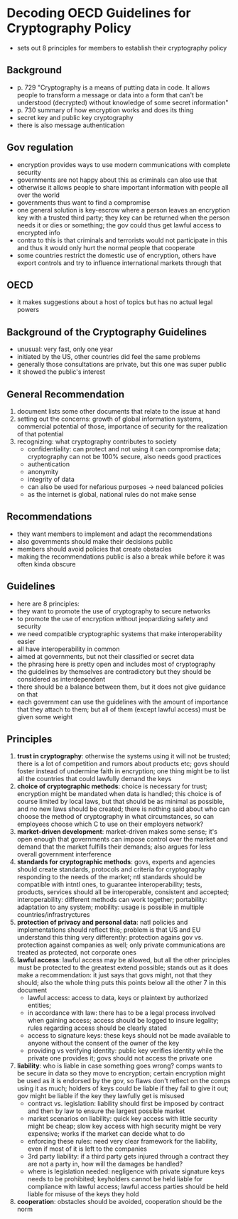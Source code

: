 # Decoding OECD Guidelines for Cryptography Policy

- sets out 8 principles for members to establish their cryptography policy

## Background

- p. 729 "Cryptography is a means of putting data in code. It allows people to transform
  a message or data into a form that can't be understood (decrypted) without
  knowledge of some secret information"
- p. 730 summary of how encryption works and does its thing
- secret key and public key cryptography 
- there is also message authentication

## Gov regulation

- encryption provides ways to use modern communications with complete security
- governments are not happy about this as criminals can also use that
- otherwise it allows people to share important information with people all
  over the world
- governments thus want to find a compromise
- one general solution is key-escrow where a person leaves an encryption key
  with a trusted third party; they key can be returned when the person needs it
  or dies or something; the gov could thus get lawful access to encrypted info
- contra to this is that criminals and terrorists would not participate in this
  and thus it would only hurt the normal people that cooperate
- some countries restrict the domestic use of encryption, others have export
  controls and try to influence international markets through that

## OECD

- it makes suggestions about a host of topics but has no actual legal powers


## Background of the Cryptography Guidelines

- unusual: very fast, only one year
- initiated by the US, other countries did feel the same problems
- generally those consultations are private, but this one was super public
- it showed the public's interest

## General Recommendation

1. document lists some other documents that relate to the issue at hand
2. setting out the concerns: growth of global information systems, commercial
   potential of those, importance of security for the realization of that
   potential
3. recognizing: what cryptography contributes to society
    - confidentiality: can protect and not using it can compromise data;
      cryptography can not be 100% secure, also needs good practices
    - authentication
    - anonymity
    - integrity of data
    - can also be used for nefarious purposes -> need balanced policies
    - as the internet is global, national rules do not make sense

## Recommendations

- they want members to implement and adapt the recommendations
- also governments should make their decisions public
- members should avoid policies that create obstacles 
- making the recommendations public is also a break while before it was often
  kinda obscure

## Guidelines

- here are 8 principles:
- they want to promote the use of cryptography to secure networks
- to promote the use of encryption without jeopardizing safety and security
- we need compatible cryptographic systems that make interoperability easier
- all have interoperability in common
- aimed at governments, but not their classified or secret data
- the phrasing here is pretty open and includes most of cryptography
- the guidelines by themselves are contradictory but they should be considered
  as interdependent 
- there should be a balance between them, but it does not give guidance on that
- each government can use the guidelines with the amount of importance that
  they attach to them; but all of them (except lawful access) must be given
  some weight

## Principles

1. __trust in cryptography__: otherwise the systems using it will not be trusted;
   there is a lot of competition and rumors about products etc; govs should
   foster instead of undermine faith in encryption; one thing might be to list
   all the countries that could lawfully demand the keys
2. __choice of cryptographic methods__: choice is necessary for trust; encryption
   might be mandated when data is handled; this choice is of course limited by
   local laws, but that should be as minimal as possible, and no new laws
   should be created; there is nothing said about who can choose the method of
   cryptography in what circumstances, so can employees choose which C to use
   on their employers network?
3. __market-driven development__: market-driven makes some sense; it's open enough
   that governments can impose control over the market and demand that the
   market fulfills their demands; also argues for less overall government
   interference
4. __standards for cryptographic methods__: govs, experts and agencies should
   create standards, protocols and criteria for cryptography responding to the
   needs of the market; ntl standards should be compatible with intntl ones, to
   guarantee interoperability; tests, products, services should all be
   interoperable, consistent and accepted; interoperability: different methods
   can work together; portability: adaptation to any system; mobility: usage is
   possible in multiple countries/infrastryctures
5. __protection of privacy and personal data__: natl policies and
   implementations should reflect this; problem is that US and EU understand
   this thing very differently: protection agains gov vs. protection against
   companies as well; only private communications are treated as protected, not
   corporate ones 
6. __lawful access__: lawful access may be allowed, but all the other
   principles must be protected to the greatest extend possible; stands out as
   it does make a recommendation: it just says that govs might, not that they
   should; also the whole thing puts this points below all the other 7 in this
   document
    - lawful access: access to data, keys or plaintext by authorized entities; 
    - in accordance with law: there has to be a legal process involved when
      gaining access; access should be logged to insure legality; rules
      regarding access should be clearly stated
    - access to signature keys: these keys should not be made available to
      anyone without the consent of the owner of the key
    - providing vs verifying identity: public key verifies identity while the
      private one provides it; govs should not access the private one
7. __liability__: who is liable in case something goes wrong? comps wants to be
   secure in data so they move to encryption; certain encryption might be used
   as it is endorsed by the gov, so flaws don't reflect on the comps using it
   as much; holders of keys could be liable if they fail to give it out; gov
   might be liable if the key they lawfully get is misused
    - contract vs. legislation: liability should first be imposed by contract
      and then by law to ensure the largest possible market
    - market scenarios on liability: quick key access with little security
      might be cheap; slow key access with high security might be very
      expensive; works if the market can decide what to do
    - enforcing these rules: need very clear framework for the liability, even
      if most of it is left to the companies
    - 3rd party liability: if a third party gets injured through a contract
      they are not a party in, how will the damages be handled? 
    - where is legislation needed: negligence with private signature keys needs
      to be prohibited; keyholders cannot be held liable for compliance with
      lawful access; lawful access parties should be held liable for misuse of
      the keys they hold
8. __cooperation__: obstacles should be avoided, cooperation should be the
   norm 
